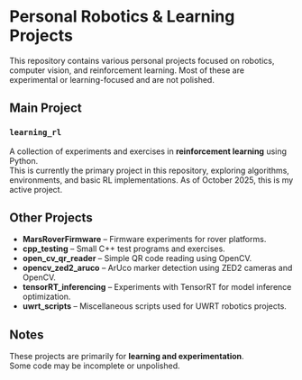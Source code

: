 # Personal Robotics & Learning Projects

This repository contains various personal projects focused on robotics, computer vision, and reinforcement learning. Most of these are experimental or learning-focused and are not polished.

## Main Project

### `learning_rl`
A collection of experiments and exercises in **reinforcement learning** using Python.  
This is currently the primary project in this repository, exploring algorithms, environments, and basic RL implementations. As of October 2025, this is my active project.

## Other Projects

- **MarsRoverFirmware** – Firmware experiments for rover platforms.  
- **cpp_testing** – Small C++ test programs and exercises.  
- **open_cv_qr_reader** – Simple QR code reading using OpenCV.  
- **opencv_zed2_aruco** – ArUco marker detection using ZED2 cameras and OpenCV.  
- **tensorRT_inferencing** – Experiments with TensorRT for model inference optimization.  
- **uwrt_scripts** – Miscellaneous scripts used for UWRT robotics projects.

## Notes
These projects are primarily for **learning and experimentation**.  
Some code may be incomplete or unpolished.

